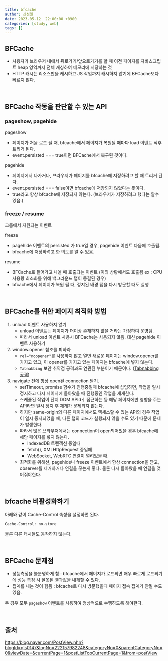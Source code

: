 ```yaml
---
title: bfcache
author: 신성일
date: 2023-05-12  22:00:00 +0900
categories: [study, web]
tags: []
---
```


## BFCache

- 사용자가 브라우저 내에서 뒤로가기/앞으로가기를 할 때 이전 페이지를 자바스크립트 heap 영역까지 전체 캐싱하여 메모리에 저장하는 것
- HTTP 캐시는 리소스만을 캐시하고 JS 작업까지 캐시하지 않기에 BFCache보다 빠르지 않다.

<br/>

## BFCache 작동을 판단할 수 있는 API

### pageshow, pagehide

pageshow

- 페이지가 처음 로드 될 때, bfcache에서 페이지가 복원될 때마다 load 이벤트 직후 트리거 된다.
- event.persisted === true이면 BFCache에서 복구된 것이다.

pagehide

-  페이지에서 나가거나, 브라우저가 페이지를 bfcache에 저장하려고 할 때 트리거 된다.
- event.persisted === false이면 bfcache에 저장되지 않았다는 뜻이다.
- true라고 항상 bfcache에 저장되지 않는다. (브라우저가 저장하려고 했다는 알수 있음.)

### freeze / resume

크롬에서 지원되는 이벤트

freeze

- pagehide 이벤트의 persisted 가 true일 경우, pagehide 이벤트 다음에 호출됨.
- bfcache에 저장하려고 한 의도를 알 수 있음.

resume

- BFCache로 들어가고 나올 때 호출되는 이벤트 (이외 상황에서도 호출됨 ex : CPU 사용량 최소화를 위해 백그라운드 탭이 동결된 경우)
- bfcache에서 페이지가 복원 될 때, 정지된 배경 탭을 다시 방문할 때도 실행

<br/>

## BFCache를 위한 페이지 최적화 방법

1. unload 이벤트 사용하지 않기
   - unload 이벤트는 페이지가 더이상 존재하지 않을 거라는 가정하여 운영됨. 
   - 따라서 unload 이벤트 사용시 BFCache는 사용되지 않음. 대신 pagehide 이벤트 사용하기
2. window.opener 참조를 피하라
   -  `rel="noopener"`를 사용하지 않고 열면 새로운 페이지는 window.opener를 가지고 있고, 이 opener를 가지고 있는 페이지는 bfcache에 넣지 않는다.
   - `Tabnabbing` 보안 취약점 공격과도 연관된 부분이기 때문이다. ([Tabnabbing 공격](https://velog.io/@sisofiy626/Tabnabbing-%ED%94%BC%EC%8B%B1-%EA%B3%B5%EA%B2%A9%EC%97%90-%EB%8C%80%ED%95%B4-%EC%95%8C%EC%95%84%EB%B3%B4%EA%B8%B0.-noopener-noreferrer))
3. navigate 전에 항상 open된 connection 닫기.
   - setTimeout, promise 함수가 진행중일때 bfcache에 삽입하면, 작업을 일시정지하고 다시 페이지에 돌아왔을 때 진행중인 작업을 재개한다.
   - 스케쥴된 작업이 단지 DOM APIdㅔ 접근하는 등 해당 페이지에만 영향을 주는 API라면 일시 정지 후 재개가 문제되지 않는다.
   - 하지만 same-origin의 다른 페이지에서도 액세스할 수 있는 API의 경우 작업이 일시 중지되었을 때, 다른 탭의 코드가 실행되지 않을 수도 있기 때문에 문제가 발생한다.
   - 따라서 많은 브라우저에서는 connection이 open되어있을 경우 bfcache에 해당 페이지를 넣지 않는다.
     - IndexedDB 트랜잭션 중일때
     - fetch(), XMLHttpRequest 중일때
     - WebSocket, WebRTC 연결이 열려있을 때.
   - 최적화를 위해선, pagehide나 freeze 이벤트에서 항상 connection을 닫고, observer를 제거하거나 연결을 끊는게 좋다. 물론 다시 돌아왔을 때 연결을 맺어줘야한다.

<br/>

## bfcache 비활성화하기

아래와 같이 Cache-Control 속성을 설정하면 된다.

```
Cache-Control: no-store
```

물론 다른 캐시들도 동작하지 않는다.

<br/>

## BFCache 문제점

- 성능측정을 불분명하게 함 : bfcache에서 페이지가 로드되면 매우 빠르게 로드되기에 성능 측정 시 잘못된 결과값을 내게할 수 있다.
- 집계를 내는 것이 힘듬 : bfcache로 다시 방문했을때 페이지 접속 집계가 안될 수도 있음.

두 경우 모두 `pageshow` 이벤트를 사용하여 정상적으로 수행하도록 해야한다.

<br/>

## 출처

https://blog.naver.com/PostView.nhn?blogId=qls0147&logNo=222157982248&categoryNo=0&parentCategoryNo=0&viewDate=&currentPage=1&postListTopCurrentPage=1&from=postView
